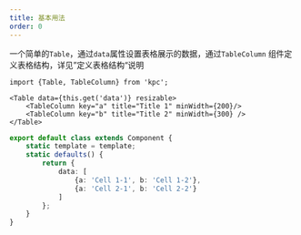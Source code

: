 ```yaml
---
title: 基本用法
order: 0
---
```


一个简单的`Table`，通过`data`属性设置表格展示的数据，通过`TableColumn`
组件定义表格结构，详见”定义表格结构“说明

```vdt
import {Table, TableColumn} from 'kpc';

<Table data={this.get('data')} resizable>
    <TableColumn key="a" title="Title 1" minWidth={200}/>
    <TableColumn key="b" title="Title 2" minWidth={300} />
</Table>
```

```ts
export default class extends Component {
    static template = template;
    static defaults() {
        return {
            data: [
                {a: 'Cell 1-1', b: 'Cell 1-2'},
                {a: 'Cell 2-1', b: 'Cell 2-2'}
            ]
        };
    }
}
```
